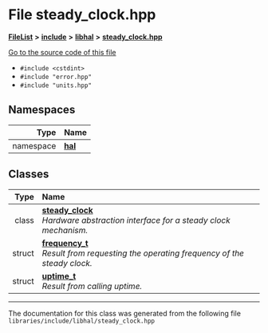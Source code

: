 

# File steady\_clock.hpp



[**FileList**](files.md) **>** [**include**](dir_cba0faac6e93618a6e2539705915bd70.md) **>** [**libhal**](dir_c21661262b37aa135a14febc024e67d7.md) **>** [**steady\_clock.hpp**](libhal_2steady__clock_8hpp.md)

[Go to the source code of this file](libhal_2steady__clock_8hpp_source.md)



* `#include <cstdint>`
* `#include "error.hpp"`
* `#include "units.hpp"`













## Namespaces

| Type | Name |
| ---: | :--- |
| namespace | [**hal**](namespacehal.md) <br> |


## Classes

| Type | Name |
| ---: | :--- |
| class | [**steady\_clock**](classhal_1_1steady__clock.md) <br>_Hardware abstraction interface for a steady clock mechanism._  |
| struct | [**frequency\_t**](structhal_1_1steady__clock_1_1frequency__t.md) <br>_Result from requesting the operating frequency of the steady clock._  |
| struct | [**uptime\_t**](structhal_1_1steady__clock_1_1uptime__t.md) <br>_Result from calling uptime._  |



















































------------------------------
The documentation for this class was generated from the following file `libraries/include/libhal/steady_clock.hpp`

